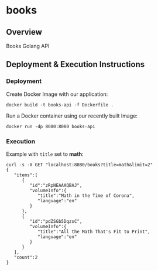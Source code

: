 # books

## Overview
Books Golang API

## Deployment & Execution Instructions

### Deployment
Create Docker Image with our application:
```
docker build -t books-api -f Dockerfile .
```

Run a Docker container using our recently built Image:
```
docker run -dp 8080:8080 books-api
```

### Execution
Example with `title` set to **math**:
```
curl -s -X GET "localhost:8080/books?title=math&limit=2"
{
   "items":[
      {
         "id":"zRpNEAAAQBAJ",
         "volumeInfo":{
            "title":"Math in the Time of Corona",
            "language":"en"
         }
      },
      {
         "id":"pdZSGb5DqzsC",
         "volumeInfo":{
            "title":"All the Math That's Fit to Print",
            "language":"en"
         }
      }
   ],
   "count":2
}
```

